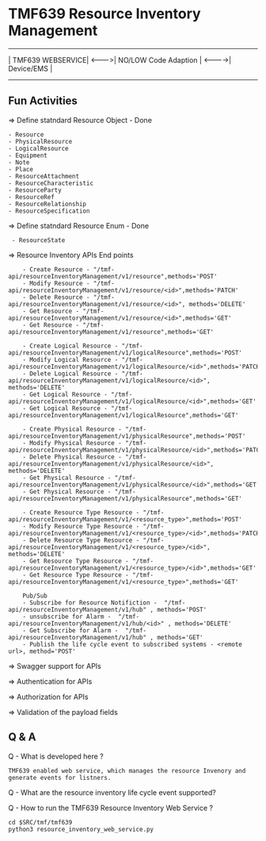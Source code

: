# TMF639 Resource Inventory Management

 ------------------        ----------------------         ------------
| TMF639 WEBSERVICE| <--->| NO/LOW Code Adaption | <---->| Device/EMS |
 ------------------        ----------------------         ------------


 ## Fun Activities
 => Define statndard Resource Object - Done
 
    - Resource
    - PhysicalResource
    - LogicalResource
    - Equipment
    - Note
    - Place
    - ResourceAttachment
    - ResourceCharacteristic
    - ResourceParty
    - ResourceRef
    - ResourceRelationship
    - ResourceSpecification

 => Define statndard Resource Enum - Done
     
     - ResourceState

 => Resource Inventory APIs End points

        - Create Resource - "/tmf-api/resourceInventoryManagement/v1/resource",methods='POST'
        - Modify Resource - "/tmf-api/resourceInventoryManagement/v1/resource/<id>",methods='PATCH' 
        - Delete Resource - "/tmf-api/resourceInventoryManagement/v1/resource/<id>", methods='DELETE' 
        - Get Resource - "/tmf-api/resourceInventoryManagement/v1/resource/<id>",methods='GET' 
        - Get Resource - "/tmf-api/resourceInventoryManagement/v1/resource",methods='GET' 

        - Create Logical Resource - "/tmf-api/resourceInventoryManagement/v1/logicalResource",methods='POST'
        - Modify Logical Resource - "/tmf-api/resourceInventoryManagement/v1/logicalResource/<id>",methods='PATCH' 
        - Delete Logical Resource - "/tmf-api/resourceInventoryManagement/v1/logicalResource/<id>", methods='DELETE' 
        - Get Logical Resource - "/tmf-api/resourceInventoryManagement/v1/logicalResource/<id>",methods='GET' 
        - Get Logical Resource - "/tmf-api/resourceInventoryManagement/v1/logicalResource",methods='GET' 

        - Create Physical Resource - "/tmf-api/resourceInventoryManagement/v1/physicalResource",methods='POST'
        - Modify Physical Resource - "/tmf-api/resourceInventoryManagement/v1/physicalResource/<id>",methods='PATCH' 
        - Delete Physical Resource - "/tmf-api/resourceInventoryManagement/v1/physicalResource/<id>", methods='DELETE' 
        - Get Physical Resource - "/tmf-api/resourceInventoryManagement/v1/physicalResource/<id>",methods='GET' 
        - Get Physical Resource - "/tmf-api/resourceInventoryManagement/v1/physicalResource",methods='GET' 
       
        - Create Resource Type Resource - "/tmf-api/resourceInventoryManagement/v1/<resource_type>",methods='POST'
        - Modify Resource Type Resource - "/tmf-api/resourceInventoryManagement/v1/<resource_type>/<id>",methods='PATCH' 
        - Delete Resource Type Resource - "/tmf-api/resourceInventoryManagement/v1/<resource_type>/<id>", methods='DELETE' 
        - Get Resource Type Resource - "/tmf-api/resourceInventoryManagement/v1/<resource_type>/<id>",methods='GET' 
        - Get Resource Type Resource - "/tmf-api/resourceInventoryManagement/v1/<resource_type>",methods='GET' 
       
        Pub/Sub
        - Subscribe for Resource Notifiction -  "/tmf-api/resourceInventoryManagement/v1/hub" , methods='POST'  
        - unsubscribe for Alarm -  "/tmf-api/resourceInventoryManagement/v1/hub/<id>" , methods='DELETE' 
        - Get Subscribe for Alarm -  "/tmf-api/resourceInventoryManagement/v1/hub" , methods='GET' 
        - Publish the life cycle event to subscribed systems - <remote url>, method='POST'

=> Swagger support for APIs

=> Authentication for APIs

=> Authorization for APIs

=> Validation of the payload fields


## Q & A
Q - What is developed here ?

    TMF639 enabled web service, which manages the resource Invenory and generate events for listners.

Q - What are the resource inventory life cycle event supported?
    
Q - How to run the TMF639 Resource Inventory Web Service ?
    
    cd $SRC/tmf/tmf639
    python3 resource_inventory_web_service.py

    

 
